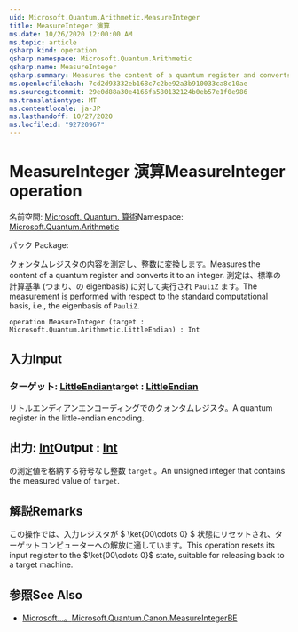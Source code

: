 ```yaml
---
uid: Microsoft.Quantum.Arithmetic.MeasureInteger
title: MeasureInteger 演算
ms.date: 10/26/2020 12:00:00 AM
ms.topic: article
qsharp.kind: operation
qsharp.namespace: Microsoft.Quantum.Arithmetic
qsharp.name: MeasureInteger
qsharp.summary: Measures the content of a quantum register and converts it to an integer. The measurement is performed with respect to the standard computational basis, i.e., the eigenbasis of `PauliZ`.
ms.openlocfilehash: 7cd2d93332eb168c7c2be92a3b910033ca8c10ae
ms.sourcegitcommit: 29e0d88a30e4166fa580132124b0eb57e1f0e986
ms.translationtype: MT
ms.contentlocale: ja-JP
ms.lasthandoff: 10/27/2020
ms.locfileid: "92720967"
---
```

# <a name="measureinteger-operation"></a><span data-ttu-id="4fb77-102">MeasureInteger 演算</span><span class="sxs-lookup"><span data-stu-id="4fb77-102">MeasureInteger operation</span></span>

<span data-ttu-id="4fb77-103">名前空間: [Microsoft. Quantum. 算術](xref:Microsoft.Quantum.Arithmetic)</span><span class="sxs-lookup"><span data-stu-id="4fb77-103">Namespace: [Microsoft.Quantum.Arithmetic](xref:Microsoft.Quantum.Arithmetic)</span></span>

<span data-ttu-id="4fb77-104">パック [](https://nuget.org/packages/)</span><span class="sxs-lookup"><span data-stu-id="4fb77-104">Package: [](https://nuget.org/packages/)</span></span>


<span data-ttu-id="4fb77-105">クォンタムレジスタの内容を測定し、整数に変換します。</span><span class="sxs-lookup"><span data-stu-id="4fb77-105">Measures the content of a quantum register and converts it to an integer.</span></span> <span data-ttu-id="4fb77-106">測定は、標準の計算基準 (つまり、の eigenbasis) に対して実行され `PauliZ` ます。</span><span class="sxs-lookup"><span data-stu-id="4fb77-106">The measurement is performed with respect to the standard computational basis, i.e., the eigenbasis of `PauliZ`.</span></span>

```qsharp
operation MeasureInteger (target : Microsoft.Quantum.Arithmetic.LittleEndian) : Int
```


## <a name="input"></a><span data-ttu-id="4fb77-107">入力</span><span class="sxs-lookup"><span data-stu-id="4fb77-107">Input</span></span>

### <a name="target--littleendian"></a><span data-ttu-id="4fb77-108">ターゲット: [LittleEndian](xref:Microsoft.Quantum.Arithmetic.LittleEndian)</span><span class="sxs-lookup"><span data-stu-id="4fb77-108">target : [LittleEndian](xref:Microsoft.Quantum.Arithmetic.LittleEndian)</span></span>

<span data-ttu-id="4fb77-109">リトルエンディアンエンコーディングでのクォンタムレジスタ。</span><span class="sxs-lookup"><span data-stu-id="4fb77-109">A quantum register in the little-endian encoding.</span></span>



## <a name="output--int"></a><span data-ttu-id="4fb77-110">出力: [Int](xref:microsoft.quantum.lang-ref.int)</span><span class="sxs-lookup"><span data-stu-id="4fb77-110">Output : [Int](xref:microsoft.quantum.lang-ref.int)</span></span>

<span data-ttu-id="4fb77-111">の測定値を格納する符号なし整数 `target` 。</span><span class="sxs-lookup"><span data-stu-id="4fb77-111">An unsigned integer that contains the measured value of `target`.</span></span>

## <a name="remarks"></a><span data-ttu-id="4fb77-112">解説</span><span class="sxs-lookup"><span data-stu-id="4fb77-112">Remarks</span></span>

<span data-ttu-id="4fb77-113">この操作では、入力レジスタが $ \ket{00\cdots 0} $ 状態にリセットされ、ターゲットコンピューターへの解放に適しています。</span><span class="sxs-lookup"><span data-stu-id="4fb77-113">This operation resets its input register to the $\ket{00\cdots 0}$ state, suitable for releasing back to a target machine.</span></span>

## <a name="see-also"></a><span data-ttu-id="4fb77-114">参照</span><span class="sxs-lookup"><span data-stu-id="4fb77-114">See Also</span></span>

- [<span data-ttu-id="4fb77-115">Microsoft...。</span><span class="sxs-lookup"><span data-stu-id="4fb77-115">Microsoft.Quantum.Canon.MeasureIntegerBE</span></span>](xref:Microsoft.Quantum.Canon.MeasureIntegerBE)